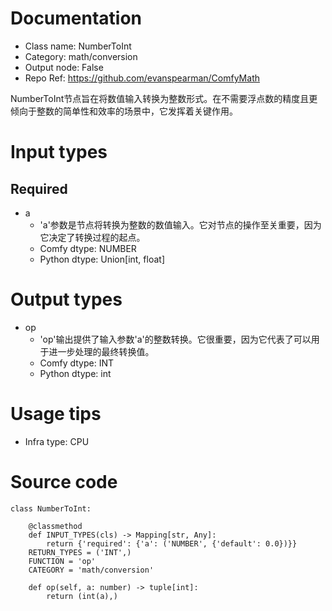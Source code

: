 # Documentation
- Class name: NumberToInt
- Category: math/conversion
- Output node: False
- Repo Ref: https://github.com/evanspearman/ComfyMath

NumberToInt节点旨在将数值输入转换为整数形式。在不需要浮点数的精度且更倾向于整数的简单性和效率的场景中，它发挥着关键作用。

# Input types
## Required
- a
    - 'a'参数是节点将转换为整数的数值输入。它对节点的操作至关重要，因为它决定了转换过程的起点。
    - Comfy dtype: NUMBER
    - Python dtype: Union[int, float]

# Output types
- op
    - 'op'输出提供了输入参数'a'的整数转换。它很重要，因为它代表了可以用于进一步处理的最终转换值。
    - Comfy dtype: INT
    - Python dtype: int

# Usage tips
- Infra type: CPU

# Source code
```
class NumberToInt:

    @classmethod
    def INPUT_TYPES(cls) -> Mapping[str, Any]:
        return {'required': {'a': ('NUMBER', {'default': 0.0})}}
    RETURN_TYPES = ('INT',)
    FUNCTION = 'op'
    CATEGORY = 'math/conversion'

    def op(self, a: number) -> tuple[int]:
        return (int(a),)
```